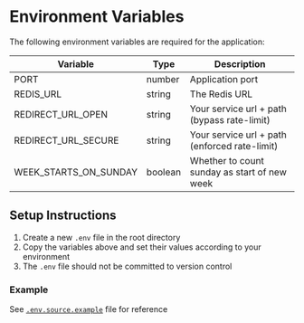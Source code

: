 # Environment Variables

The following environment variables are required for the application:

| Variable              | Type    | Description                                   |
|-----------------------|---------|-----------------------------------------------|
| PORT                  | number  | Application port                              |
| REDIS_URL             | string  | The Redis URL                                 |
| REDIRECT_URL_OPEN     | string  | Your service url + path (bypass rate-limit)   |
| REDIRECT_URL_SECURE   | string  | Your service url + path (enforced rate-limit) |
| WEEK_STARTS_ON_SUNDAY | boolean | Whether to count sunday as start of new week  |

## Setup Instructions

1. Create a new `.env` file in the root directory
2. Copy the variables above and set their values according to your environment
3. The `.env` file should not be committed to version control

### Example

See [`.env.source.example`](.env.source.example) file for reference
